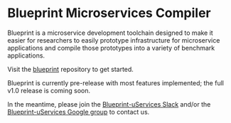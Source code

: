 # Blueprint Microservices Compiler

Blueprint is a microservice development toolchain designed to make it easier for researchers to easily prototype infrastructure for microservice applications and compile those prototypes into a variety of benchmark applications.

Visit the [blueprint](https://github.com/Blueprint-uServices/blueprint) repository to get started.

Blueprint is currently pre-release with most features implemented; the full v1.0 release is coming soon.

In the meantime, please join the [Blueprint-uServices Slack](https://blueprint-uservices.slack.com/) and/or the [Blueprint-uServices Google group](https://groups.google.com/g/blueprint-uservices) to contact us.
